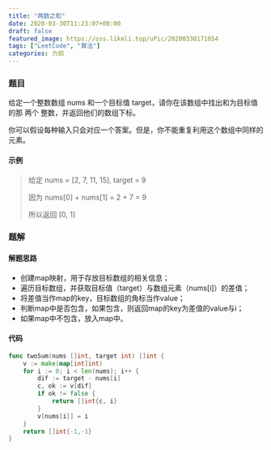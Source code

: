 ```yaml
---
title: "两数之和"
date: 2020-03-30T11:23:07+08:00
draft: false
featured_image: https://oss.likeli.top/uPic/20200330171054
tags: ["LeetCode", "算法"]
categories: 力扣
---
```


### 题目

给定一个整数数组 nums 和一个目标值 target，请你在该数组中找出和为目标值的那 两个 整数，并返回他们的数组下标。

你可以假设每种输入只会对应一个答案。但是，你不能重复利用这个数组中同样的元素。

#### 示例

> 给定 nums = [2, 7, 11, 15], target = 9
>
> 因为 nums[0] + nums[1] = 2 + 7 = 9
>
> 所以返回 [0, 1]

### 题解

#### 解题思路

* 创建map映射，用于存放目标数组的相关信息；
* 遍历目标数组，并获取目标值（target）与数组元素（nums[i]）的差值；
* 将差值当作map的key，目标数组的角标当作value；
* 判断map中是否包含，如果包含，则返回map的key为差值的value与i；
* 如果map中不包含，放入map中。

#### 代码

```go
func twoSum(nums []int, target int) []int {
	v := make(map[int]int)
	for i := 0; i < len(nums); i++ {
		dif := target - nums[i]
		c, ok := v[dif]
		if ok != false {
			return []int{c, i}
		}
		v[nums[i]] = i
	}
	return []int{-1,-1}
}
```

